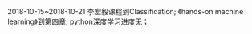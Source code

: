 2018-10-15~2018-10-21 李宏毅课程到Classification;
                     《hands-on machine learning》到第四章; 
                      python深度学习进度无；
                      
